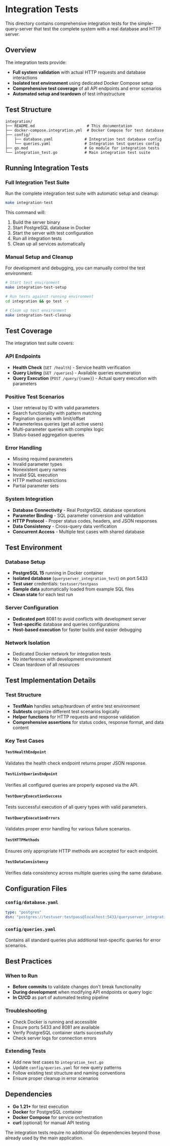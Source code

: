 # Integration Tests

This directory contains comprehensive integration tests for the simple-query-server that test the complete system with a real database and HTTP server.

## Overview

The integration tests provide:
- **Full system validation** with actual HTTP requests and database interactions
- **Isolated test environment** using dedicated Docker Compose setup
- **Comprehensive test coverage** of all API endpoints and error scenarios
- **Automated setup and teardown** of test infrastructure

## Test Structure

```
integration/
├── README.md                       # This documentation
├── docker-compose.integration.yml  # Docker Compose for test database
├── config/
│   ├── database.yaml              # Integration test database config
│   └── queries.yaml               # Integration test queries config
├── go.mod                         # Go module for integration tests
└── integration_test.go            # Main integration test suite
```

## Running Integration Tests

### Full Integration Test Suite

Run the complete integration test suite with automatic setup and cleanup:

```bash
make integration-test
```

This command will:
1. Build the server binary
2. Start PostgreSQL database in Docker
3. Start the server with test configuration  
4. Run all integration tests
5. Clean up all services automatically

### Manual Setup and Cleanup

For development and debugging, you can manually control the test environment:

```bash
# Start test environment
make integration-test-setup

# Run tests against running environment
cd integration && go test -v

# Clean up test environment
make integration-test-cleanup
```

## Test Coverage

The integration test suite covers:

### API Endpoints
- **Health Check** (`GET /health`) - Service health verification
- **Query Listing** (`GET /queries`) - Available queries enumeration  
- **Query Execution** (`POST /query/{name}`) - Actual query execution with parameters

### Positive Test Scenarios
- User retrieval by ID with valid parameters
- Search functionality with pattern matching
- Pagination queries with limit/offset
- Parameterless queries (get all active users)
- Multi-parameter queries with complex logic
- Status-based aggregation queries

### Error Handling
- Missing required parameters
- Invalid parameter types
- Nonexistent query names
- Invalid SQL execution
- HTTP method restrictions
- Partial parameter sets

### System Integration
- **Database Connectivity** - Real PostgreSQL database operations
- **Parameter Binding** - SQL parameter conversion and validation
- **HTTP Protocol** - Proper status codes, headers, and JSON responses
- **Data Consistency** - Cross-query data verification
- **Concurrent Access** - Multiple test cases with shared database

## Test Environment

### Database Setup
- **PostgreSQL 15** running in Docker container
- **Isolated database** (`queryserver_integration_test`) on port 5433
- **Test user** credentials: `testuser/testpass`
- **Sample data** automatically loaded from example SQL files
- **Clean state** for each test run

### Server Configuration
- **Dedicated port** 8081 to avoid conflicts with development server
- **Test-specific** database and queries configurations
- **Host-based execution** for faster builds and easier debugging

### Network Isolation
- Dedicated Docker network for integration tests
- No interference with development environment
- Clean teardown of all resources

## Test Implementation Details

### Test Structure
- **TestMain** handles setup/teardown of entire test environment
- **Subtests** organize different test scenarios logically
- **Helper functions** for HTTP requests and response validation
- **Comprehensive assertions** for status codes, response format, and data content

### Key Test Cases

#### `TestHealthEndpoint`
Validates the health check endpoint returns proper JSON response.

#### `TestListQueriesEndpoint` 
Verifies all configured queries are properly exposed via the API.

#### `TestQueryExecutionSuccess`
Tests successful execution of all query types with valid parameters.

#### `TestQueryExecutionErrors`
Validates proper error handling for various failure scenarios.

#### `TestHTTPMethods`
Ensures only appropriate HTTP methods are accepted for each endpoint.

#### `TestDataConsistency`
Verifies data consistency across multiple queries using the same database.

## Configuration Files

### `config/database.yaml`
```yaml
type: "postgres"
dsn: "postgres://testuser:testpass@localhost:5433/queryserver_integration_test?sslmode=disable"
```

### `config/queries.yaml`
Contains all standard queries plus additional test-specific queries for error scenarios.

## Best Practices

### When to Run
- **Before commits** to validate changes don't break functionality
- **During development** when modifying API endpoints or query logic  
- **In CI/CD** as part of automated testing pipeline

### Troubleshooting
- Check Docker is running and accessible
- Ensure ports 5433 and 8081 are available
- Verify PostgreSQL container starts successfully
- Check server logs for connection errors

### Extending Tests
- Add new test cases to `integration_test.go`
- Update `config/queries.yaml` for new query patterns
- Follow existing test structure and naming conventions
- Ensure proper cleanup in error scenarios

## Dependencies

- **Go 1.21+** for test execution
- **Docker** for PostgreSQL container
- **Docker Compose** for service orchestration
- **curl** (optional) for manual API testing

The integration tests require no additional Go dependencies beyond those already used by the main application.